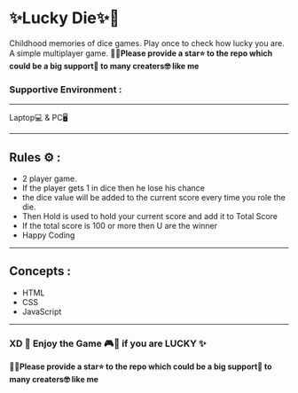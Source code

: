 # ✨Lucky Die✨🎊
Childhood memories of dice games. Play once to check how lucky you are. A simple multiplayer game. 
👩‍💻**Please provide a star⭐ to the repo which could be a big support🙌 to many creaters🤓 like me**

### Supportive Environment : 
---
Laptop💻 & PC🖥

---

Rules ⚙ : 
---

* 2 player game.
* If the  player gets 1 in dice then he lose his chance
* the dice value will be added to the current score every time you role the die.
* Then  Hold is used to hold your current score and add it to Total Score
* If the total score is 100 or more  then U are the winner 
* Happy Coding

---

Concepts : 
---
>
* HTML  
* CSS
* JavaScript
>
---

### XD  🎇 Enjoy the Game  🎮👾 if you are LUCKY ✨

👩‍💻**Please provide a star⭐ to the repo which could be a big support🙌 to many creaters🤓 like me**
